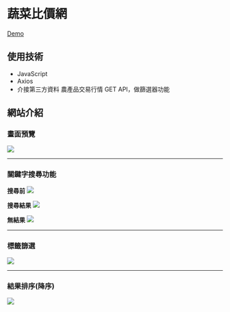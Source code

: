# 蔬菜比價網
[Demo](http://chiayinin.com/vegetable-parity-js/)

## 使用技術
- JavaScript 
- Axios
- 介接第三方資料 農產品交易行情 GET API，做篩選器功能

## 網站介紹

### 畫面預覽
![](https://i.imgur.com/zgbBP2f.png)

---

### 關鍵字搜尋功能
**搜尋前**
![](https://i.imgur.com/pifkoDC.png)

**搜尋結果**
![](https://i.imgur.com/Po42j3h.png)

**無結果**
![](https://i.imgur.com/Us4UfYh.png)

---

### 標籤篩選
![](https://i.imgur.com/OC7ZUUV.png)

---

### 結果排序(降序)
![](https://i.imgur.com/t2U0L2F.png)
